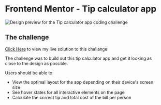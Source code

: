 # Frontend Mentor - Tip calculator app

![Design preview for the Tip calculator app coding challenge](./design/desktop-preview.jpg)

## The challenge

[Click Here](https://tip-calculator-app-main-jade.vercel.app/) to view my live solution to this challange

The challenge was to build out this tip calculator app and get it looking as close to the design as possible.

Users should be able to:

- View the optimal layout for the app depending on their device's screen size
- See hover states for all interactive elements on the page
- Calculate the correct tip and total cost of the bill per person

